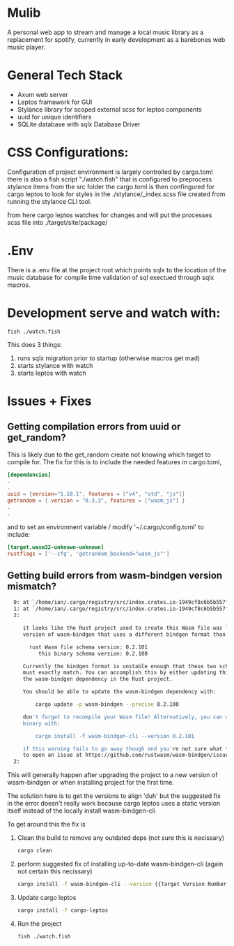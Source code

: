 # Mulib
A personal web app to stream and manage a local music library as a replacement
for spotify, currently in early development as a barebones web music player.


# General Tech Stack 
- Axum web server
- Leptos framework for GUI
- Stylance library for scoped external scss for leptos components
- uuid for unique identifiers
- SQLite database with sqlx Database Driver 

# CSS Configurations:
Configuration of project environment is largely controlled by cargo.toml there 
is also a fish script "./watch.fish" that is configured to preprocess stylance 
items from the src folder
the cargo.toml is then confingured for cargo leptos to look for styles in the
./stylance/_index.scss file created from running the stylance CLI tool. 

from here cargo leptos watches for changes and will put the processes scss 
file into ./target/site/package/

# .Env
There is a .env file at the project root which points sqlx to the 
location of the music database for compile time validation of 
sql exectued through sqlx macros.

# Development serve and watch with:
```fish
fish ./watch.fish
```
This does 3 things:
1. runs sqlx migration prior to startup (otherwise macros get mad)
2. starts stylance with watch
3. starts leptos with watch

# Issues + Fixes
## Getting compilation errors from uuid or get_random?
This is likely due to the get_random create not knowing which target to 
compile for. The fix for this is to include the needed features in 
cargo.toml, 
```toml
[dependancies]
.
.
uuid = {version="1.18.1", features = ["v4", "std", "js"]}
getrandom = { version = "0.3.3", features = ["wasm_js"] }
.
.
```

and to set an environment variable / modify '~/.cargo/config.toml' to include:
```toml
[target.wasm32-unknown-unknown]
rustflags = ['--cfg', 'getrandom_backend="wasm_js"']
```

 ## Getting build errors from wasm-bindgen version mismatch?
 ```sh
   0: at `/home/ian/.cargo/registry/src/index.crates.io-1949cf8c6b5b557f/cargo-leptos-0.2.41/src/compile/front.rs:71:38`
   1: at `/home/ian/.cargo/registry/src/index.crates.io-1949cf8c6b5b557f/cargo-leptos-0.2.41/src/compile/front.rs:151:10`
   2: 

      it looks like the Rust project used to create this Wasm file was linked against
      version of wasm-bindgen that uses a different bindgen format than this binary:

        rust Wasm file schema version: 0.2.101
           this binary schema version: 0.2.100

      Currently the bindgen format is unstable enough that these two schema versions
      must exactly match. You can accomplish this by either updating this binary or
      the wasm-bindgen dependency in the Rust project.

      You should be able to update the wasm-bindgen dependency with:

          cargo update -p wasm-bindgen --precise 0.2.100

      don't forget to recompile your Wasm file! Alternatively, you can update the
      binary with:

          cargo install -f wasm-bindgen-cli --version 0.2.101

      if this warning fails to go away though and you're not sure what to do feel free
      to open an issue at https://github.com/rustwasm/wasm-bindgen/issues!
   2: 
 ```

 This will generally happen after upgrading the project to a new version of
 wasm-bindgen or when installing project for the first time.

 The solution here is to get the versions to align 'duh' but the suggested fix
 in the error doesn't really work because  cargo leptos uses a static version
 itself instead of the locally install wasm-bindgen-cli 

 To get around this the fix is
 1. Clean the build to remove any outdated deps (not sure this is necissary)
    ``` sh 
    cargo clean
    ```

2. perform suggested fix of installing up-to-date wasm-bindgen-cli
    (again not certain this necissary) 
    ```sh
    cargo install -f wasm-bindgen-cli --version {{Target Version Number}}
    ```

3. Update cargo leptos
    ```sh
    cargo install -f cargo-leptos
    ```

4. Run the project
    ```sh
    fish ./watch.fish
    ```
